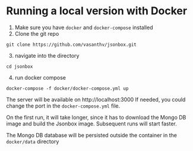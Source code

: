 # Running a local version with Docker
1. Make sure you have `docker` and `docker-compose` installed
2. Clone the git repo
```
git clone https://github.com/vasanthv/jsonbox.git
```
3. navigate into the directory
```
cd jsonbox
```
4. run docker compose
```
docker-compose -f docker/docker-compose.yml up
```
The server will be available on http://localhost:3000
If needed, you could change the port in the `docker-compose.yml` file.

On the first run, it will take longer, since it has to download the Mongo DB image and build the Jsonbox image.
Subsequent runs will start faster.

The Mongo DB database will be persisted outside the container in the `docker/data` directory
